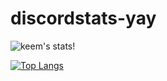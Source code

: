 # discordstats-yay

![keem's stats!](https://github-readme-stats.vercel.app/api?username=akeeme&show_icons=true&theme=github_dark&hide=contribs,stars)

[![Top Langs](https://github-readme-stats.vercel.app/api/top-langs/?username=akeeme&langs_count=8)](https://github.com/anuraghazra/github-readme-stats)

